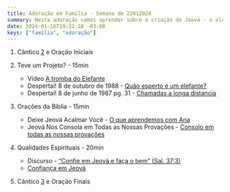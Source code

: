 ```yaml
---
title: Adoração em Familia - Semana de 22012024
summary: Nesta adoração vamos aprender sobre a criação de Jeová - o elefante. Sua serva fiel do passado - Ana. E por fim a importância de confiar em Jeová.
date: 2024-01-16T19:22:18 -03:00
keys: ["família", "adoração"]
---
```


1. Cântico [2](https://wol.jw.org/pt/wol/d/r5/lp-t/1102016802) e Oração Iniciais

2. Teve um Projeto? - 15min
   - Vídeo [A tromba do Elefante](https://www.jw.org/finder?srcid=share&wtlocale=T&lank=pub-jwb_201708_7_VIDEO)
   - Despertai! 8 de outubro de 1988 - [Quão esperto é um elefante?](https://wol.jw.org/pt/wol/d/r5/lp-t/101988767)
   - Despertai! 8 de junho de 1987 pg. 31 - [Chamadas a longa distancia](https://wol.jw.org/pt/wol/d/r5/lp-t/101987412?q=elefante&p=doc)
3. Orações da Bíblia - 15min

   - Deixe Jeová Acalmar Você - [O que aprendemos com Ana](https://wol.jw.org/pt/wol/d/r5/lp-t/2020286#h=11:0-12:807)
   - Jeová Nos Consola em Todas as Nossas Provações - [Consolo em todas as nossas provações](https://wol.jw.org/pt/wol/d/r5/lp-t/2017441#h=18:0-20:575)

4. Qualidades Espirituais - 20min
   - Discurso - [“Confie em Jeová e faça o bem” (Sal. 37:3)](https://www.jw.org/finder?srcid=share&wtlocale=T&lank=pub-jwb-102_10_VIDEO)
   - [Confiança em Jeová](https://wol.jw.org/pt/wol/d/r5/lp-t/1102021624)
5. Cântico [3](https://wol.jw.org/pt/wol/d/r5/lp-t/1102016803) e Oração Finais
